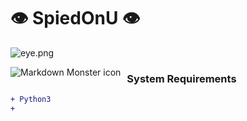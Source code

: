 # :eye: SpiedOnU :eye:

![eye.png](https://imgur.com/HNYpkF5)

<img src="markdownmonstericon.png"
     alt="Markdown Monster icon"
     style="float: left; margin-right: 10px;" />

### System Requirements
```diff
+ Python3
+ 
```
